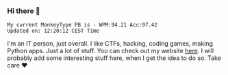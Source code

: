 ### Hi there 👋
<!-- PB START -->
```
My current MonkeyType PB is - WPM:94.21 Acc:97.42
Updated on: 12:20:12 CEST Time
```
<!-- PB END -->
I'm an IT person, just overall. I like CTFs, hacking, coding games, making Python apps. Just a lot of stuff.
You can check out my website [here](https://skill3472.github.io/).
I will probably add some interesting stuff here, when I get the idea to do so. Take care ❤️
